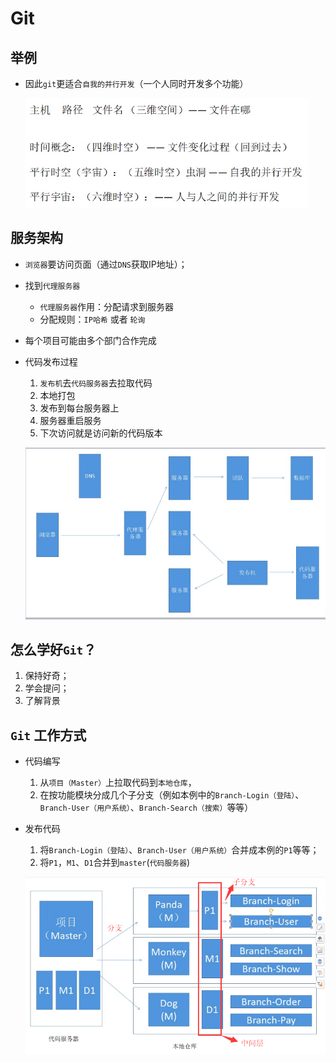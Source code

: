 # Git

## 举例

+ 因此`git`更适合`自我的并行开发`（一个人同时开发多个功能）

  ![示例](示例.png)

## 服务架构

+ `浏览器`要访问页面（通过`DNS`获取IP地址）；
+ 找到`代理服务器`
  + `代理服务器`作用：分配请求到服务器
  + 分配规则：`IP哈希` 或者 `轮询`
+ 每个项目可能由多个部门合作完成
+ 代码发布过程
  1. `发布机`去`代码服务器`去拉取代码
  2. 本地打包
  3. 发布到每台服务器上
  4. 服务器重启服务
  5. 下次访问就是访问新的代码版本

  ![服务架构](服务架构.png)

## 怎么学好`Git`？

1. 保持好奇；
2. 学会提问；
3. 了解背景

## `Git` 工作方式

+ 代码编写
  1. 从`项目（Master）`上拉取代码到`本地仓库`，
  2. 在按功能模块分成几个子分支（例如本例中的`Branch-Login（登陆）`、`Branch-User（用户系统）`、`Branch-Search（搜索）`等等）
+ 发布代码
  1. 将`Branch-Login（登陆）`、`Branch-User（用户系统）`合并成本例的`P1`等等；
  2. 将`P1`，`M1`、`D1`合并到`master`(`代码服务器`)

  ![项目开发流程](项目开发流程.png)
